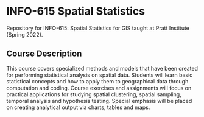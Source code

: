 # INFO-615 Spatial Statistics
Repository for INFO-615: Spatial Statistics for GIS taught at Pratt Institute (Spring 2022).

## Course Description
This course covers specialized methods and models that have been created for performing statistical analysis on spatial data. Students will learn basic statistical concepts and how to apply them to geographical data through computation and coding. Course exercises and assignments will focus on practical applications for studying spatial clustering, spatial sampling, temporal analysis and hypothesis testing. Special emphasis will be placed on creating analytical output via charts, tables and maps.
